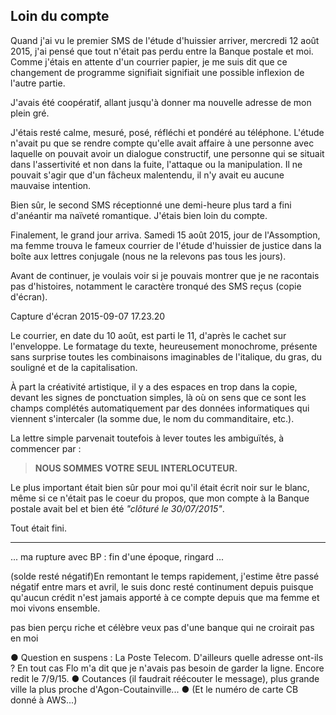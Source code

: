 ## Loin du compte

Quand j'ai vu le premier SMS de l'étude d'huissier arriver, mercredi 12 août 2015, j'ai pensé que tout n'était pas perdu entre la Banque postale et moi. Comme j'étais en attente d'un courrier papier, je me suis dit que ce changement de programme signifiait signifiait une possible inflexion de l'autre partie.

J'avais été coopératif, allant jusqu'à donner ma nouvelle adresse de mon plein gré.

J'étais resté calme, mesuré, posé, réfléchi et pondéré au téléphone. L'étude n'avait pu que se rendre compte qu'elle avait affaire à une personne avec laquelle on pouvait avoir un dialogue constructif, une personne qui se situait dans l'assertivité et non dans la fuite, l'attaque ou la manipulation. Il ne pouvait s'agir que d'un fâcheux malentendu, il n'y avait eu aucune mauvaise intention.

Bien sûr, le second SMS réceptionné une demi-heure plus tard a fini d'anéantir ma naïveté romantique. J'étais bien loin du compte.

Finalement, le grand jour arriva. Samedi 15 août 2015, jour de l'Assomption, ma femme trouva le fameux courrier de l'étude d'huissier de justice dans la boîte aux lettres conjugale (nous ne la relevons pas tous les jours).

Avant de continuer, je voulais voir si je pouvais montrer que je ne racontais pas d'histoires, notamment le caractère tronqué des SMS reçus (copie d'écran).

Capture d'écran 2015-09-07 17.23.20

Le courrier, en date du 10 août, est parti le 11, d'après le cachet sur l'enveloppe. Le formatage du texte, heureusement monochrome, présente sans surprise toutes les combinaisons imaginables de l'italique, du gras, du souligné et de la capitalisation.

À part la créativité artistique, il y a des espaces en trop dans la copie, devant les signes de ponctuation simples, là où on sens que ce sont les champs complétés automatiquement par des données informatiques qui viennent s'intercaler (la somme due, le nom du commanditaire, etc.).

La lettre simple parvenait toutefois à lever toutes les ambiguïtés, à commencer par :

> **NOUS SOMMES VOTRE SEUL INTERLOCUTEUR.**

Le plus important était bien sûr pour moi qu'il était écrit noir sur le blanc, même si ce n'était pas le coeur du propos, que mon compte à la Banque postale avait bel et bien été *"clôturé le 30/07/2015"*.

Tout était fini.

***

... ma rupture avec BP : fin d'une époque, ringard ...

(solde resté négatif)En remontant le temps rapidement, j'estime être passé négatif entre mars et avril, le suis donc resté continument depuis puisque qu'aucun crédit n'est jamais apporté à ce compte depuis que ma femme et moi vivons ensemble. 

pas bien perçu riche et célèbre
veux pas d'une banque qui ne croirait pas en moi

● Question en suspens : La Poste Telecom. D'ailleurs quelle adresse ont-ils ? En tout cas Flo m'a dit que je n'avais pas besoin de garder la ligne. Encore redit le 7/9/15. ● Coutances (il faudrait réécouter le message), plus grande ville la plus proche d'Agon-Coutainville... ● (Et le numéro de carte CB donné à AWS...)
